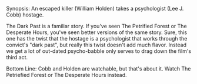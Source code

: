 Synopsis: An escaped killer (William Holden) takes a psychologist (Lee J. Cobb) hostage.

The Dark Past is a familiar story. If you've seen The Petrified Forest or The Desperate Hours, you've seen better versions of the same story. Sure, this one has the twist that the hostage is a psychologist that works through the convict's "dark past", but really this twist doesn't add much flavor. Instead we get a lot of out-dated psycho-babble only serves to drag down the film's third act.

Bottom Line: Cobb and Holden are watchable, but that's about it. Watch The Petriefied Forest or The Desperate Hours instead.